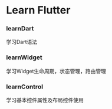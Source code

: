 # Learn Flutter

### learnDart
学习Dart语法

### learnWidget
学习Widget生命周期，状态管理，路由管理

### learnControl
学习基本控件属性及布局控件使用
